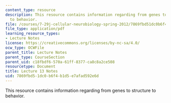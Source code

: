 ```yaml
---
content_type: resource
description: This resource contains information regarding from genes to structure
  to behavior.
file: /courses/7-29j-cellular-neurobiology-spring-2012/7869fbd51dc0b6f4b1d5e7afad592e6d_MIT7_29JS12_lecture13.pdf
file_type: application/pdf
learning_resource_types:
- Lecture Notes
license: https://creativecommons.org/licenses/by-nc-sa/4.0/
ocw_type: OCWFile
parent_title: Lecture Notes
parent_type: CourseSection
parent_uid: c18fbdf6-570a-61ff-8377-ca8c8a2ce508
resourcetype: Document
title: Lecture 13 Notes
uid: 7869fbd5-1dc0-b6f4-b1d5-e7afad592e6d
---
```

This resource contains information regarding from genes to structure to behavior.